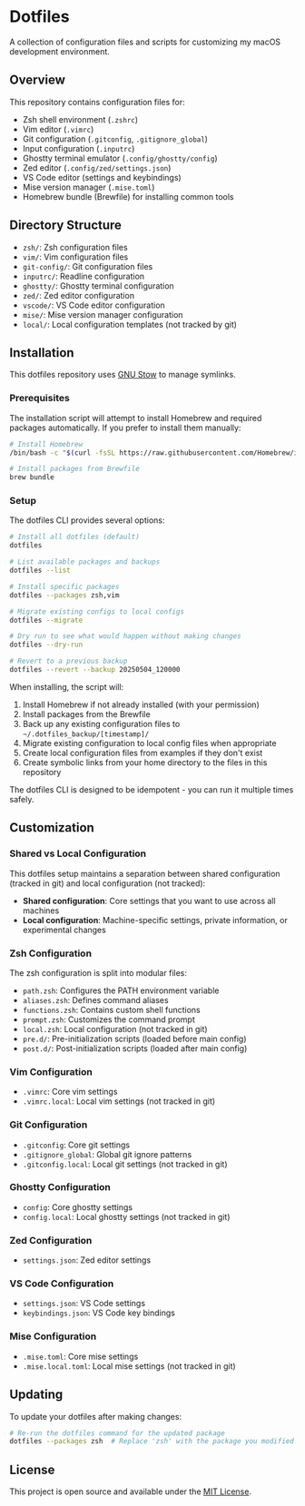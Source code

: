 # Dotfiles

A collection of configuration files and scripts for customizing my macOS development environment.

## Overview

This repository contains configuration files for:
- Zsh shell environment (`.zshrc`)
- Vim editor (`.vimrc`)
- Git configuration (`.gitconfig`, `.gitignore_global`)
- Input configuration (`.inputrc`)
- Ghostty terminal emulator (`.config/ghostty/config`)
- Zed editor (`.config/zed/settings.json`)
- VS Code editor (settings and keybindings)
- Mise version manager (`.mise.toml`)
- Homebrew bundle (Brewfile) for installing common tools

## Directory Structure

- `zsh/`: Zsh configuration files
- `vim/`: Vim configuration files
- `git-config/`: Git configuration files
- `inputrc/`: Readline configuration
- `ghostty/`: Ghostty terminal configuration
- `zed/`: Zed editor configuration
- `vscode/`: VS Code editor configuration
- `mise/`: Mise version manager configuration
- `local/`: Local configuration templates (not tracked by git)

## Installation

This dotfiles repository uses [GNU Stow](https://www.gnu.org/software/stow/) to manage symlinks.

### Prerequisites

The installation script will attempt to install Homebrew and required packages automatically. If you prefer to install them manually:

```bash
# Install Homebrew
/bin/bash -c "$(curl -fsSL https://raw.githubusercontent.com/Homebrew/install/HEAD/install.sh)"

# Install packages from Brewfile
brew bundle
```

### Setup

The dotfiles CLI provides several options:

```bash
# Install all dotfiles (default)
dotfiles

# List available packages and backups
dotfiles --list

# Install specific packages
dotfiles --packages zsh,vim

# Migrate existing configs to local configs
dotfiles --migrate

# Dry run to see what would happen without making changes
dotfiles --dry-run

# Revert to a previous backup
dotfiles --revert --backup 20250504_120000
```

When installing, the script will:
1. Install Homebrew if not already installed (with your permission)
2. Install packages from the Brewfile
3. Back up any existing configuration files to `~/.dotfiles_backup/[timestamp]/`
4. Migrate existing configuration to local config files when appropriate
5. Create local configuration files from examples if they don't exist
6. Create symbolic links from your home directory to the files in this repository

The dotfiles CLI is designed to be idempotent - you can run it multiple times safely.

## Customization

### Shared vs Local Configuration

This dotfiles setup maintains a separation between shared configuration (tracked in git) and local configuration (not tracked):

- **Shared configuration**: Core settings that you want to use across all machines
- **Local configuration**: Machine-specific settings, private information, or experimental changes

### Zsh Configuration
The zsh configuration is split into modular files:
- `path.zsh`: Configures the PATH environment variable
- `aliases.zsh`: Defines command aliases
- `functions.zsh`: Contains custom shell functions
- `prompt.zsh`: Customizes the command prompt
- `local.zsh`: Local configuration (not tracked in git)
- `pre.d/`: Pre-initialization scripts (loaded before main config)
- `post.d/`: Post-initialization scripts (loaded after main config)

### Vim Configuration
- `.vimrc`: Core vim settings
- `.vimrc.local`: Local vim settings (not tracked in git)

### Git Configuration
- `.gitconfig`: Core git settings
- `.gitignore_global`: Global git ignore patterns
- `.gitconfig.local`: Local git settings (not tracked in git)

### Ghostty Configuration
- `config`: Core ghostty settings
- `config.local`: Local ghostty settings (not tracked in git)

### Zed Configuration
- `settings.json`: Zed editor settings

### VS Code Configuration
- `settings.json`: VS Code settings
- `keybindings.json`: VS Code key bindings

### Mise Configuration
- `.mise.toml`: Core mise settings
- `.mise.local.toml`: Local mise settings (not tracked in git)

## Updating

To update your dotfiles after making changes:

```bash
# Re-run the dotfiles command for the updated package
dotfiles --packages zsh  # Replace 'zsh' with the package you modified
```

## License

This project is open source and available under the [MIT License](LICENSE).
